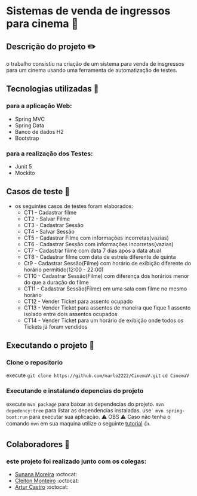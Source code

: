 # Sistemas de venda de ingressos para cinema :ticket:

## Descrição do projeto :pencil2:
o trabalho consistiu na criação de um sistema para venda de insgressos para um cinema usando uma ferramenta de automatização
de testes.

## Tecnologias utilizadas :bookmark:

### para a aplicação Web:
  - Spring MVC
  - Spring Data
  - Banco de dados H2
  - Bootstrap
### para a realização dos Testes:
  - Junit 5
  - Mockito
  
## Casos de teste :page_with_curl:

- os seguintes casos de testes foram elaborados:
  - CT1 - Cadastrar filme
  - CT2 - Salvar Filme
  - CT3 - Cadastrar Sessão
  - CT4 - Salvar Sessão
  - CT5 - Cadastrar Filme com informações incorretas(vazias)
  - CT6 - Cadastrar Sessão com informações incorretas(vazias)
  - CT7 - Cadastrar filme com data 7 dias após a data atual
  - CT8 - Cadastrar filme com data de estreia diferente de quinta
  - Ct9 - Cadastrar Sessão(Filme) com horário de exibição diferente do horário permitido(12:00 - 22:00)
  - CT10 - Cadastrar Sessão(Filme) com diferença dos horários menor do que a duração do filme
  - CT11 - Cadastrar Sessão(Filme) em uma sala com filme no mesmo horário
  - CT12 - Vender Ticket para assento ocupado
  - CT13 - Vender Ticket  para assentos de maneira que fique 1 assento isolado entre dois assentos ocupados
  - CT14 - Vender Ticket para um horário de exibição onde todos os Tickets já foram vendidos

## Executando o projeto :rocket:

### Clone o repositorio

execute `git clone https://github.com/marlo2222/CinemaV.git`
`cd CinemaV`
 
### Executando e instalando depencias do projeto
execute `mvn package` para baixar as dependecias do projeto. `mvn depedency:tree` para listar as dependencias instaladas.
use ` mvn spring-boot:run` para executar sua aplicação.
:warning: OBS :warning: Caso não tenha o comando `mvn` em sua maquina utilize o seguinte [tutorial](https://www.hostinger.com.br/tutoriais/install-maven-ubuntu/) :thumbsup:.

## Colaboradores :busts_in_silhouette:

### este projeto foi realizado junto com os colegas: 
- [Sunana Moreira](https://github.com/SusanaMCosta) :octocat:
- [Cleiton Monteiro](https://github.com/cleitonmonteiro) :octocat:
- [Artur Castro](https://github.com/ArturCRS) :octocat:


